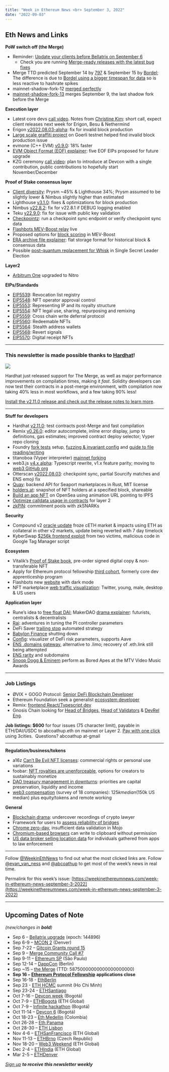 ```yaml
---
title: "Week in Ethereum News <br> September 3, 2022"
date: "2022-09-03"
---
```


## **Eth News and Links**

**PoW switch off (the Merge)**

- Reminder: [Update your clients before Bellatrix on September 6](https://twitter.com/evan_van_ness/status/1565776410144169984)
    - Check you are running [Merge-ready releases with the latest bug fixes](https://blog.ethereum.org/2022/08/24/mainnet-merge-announcement)
- Merge TTD predicted September 14 by [797](https://797.io/themerge) & September 15 by [Bordel](https://bordel.wtf/); The difference is due to [Bordel using a bigger timespan for data](https://twitter.com/tmiychao/status/1564637160157880323) so is less reactive to hashrate spikes
- mainnet-shadow-fork-12 [merged perfectly](https://twitter.com/abcoathup/status/1565205804487102464)
- [mainnet-shadow-fork-13](https://twitter.com/abcoathup/status/1565663270173696000?s=20&t=PEOViXSdhUwf-zLrbH-R7Q) merges September 9, the last shadow fork before the Merge

**Execution layer**

- Latest core devs [call video](https://www.youtube.com/watch?v=GizYbtINRUs&t=45s). Notes from [Christine Kim](https://docsend.com/view/t5v9qqrjacvnsqri): short call, expect client releases next week for Erigon, Besu & Nethermind
- Erigon [v2022.08.03-alpha](https://github.com/ledgerwatch/erigon/releases/tag/v2022.08.03): fix for invalid block production
- [Large scale graffiti project](https://twitter.com/bantg/status/1563508806981910529) on Goerli testnet helped find invalid block production issue
- evmone (C++ EVM) [v0.9.0](https://github.com/ethereum/evmone/releases/tag/v0.9.0): 18% faster
- [EVM Object Format (EOF) explainer](https://twitter.com/teamipsilon/status/1565292837079597056): five EOF EIPs proposed for future upgrade
- KZG ceremony [call video](https://www.youtube.com/watch?v=ga78qx7TQvc&t=10s): plan to introduce at Devcon with a single contribution, public contributions to hopefully start November/December

**Proof of Stake consensus layer**

- [Client diversity](https://twitter.com/sproulM_/status/1564882712120291328): Prysm ~45% & Lighthouse 34%; Prysm assumed to be slightly lower & Nimbus slightly higher than estimated
- Lighthouse [v3.1.0](https://github.com/sigp/lighthouse/releases/tag/v3.1.0): fixes & optimizations for block production
- Nimbus [v22.8.2](https://github.com/status-im/nimbus-eth2/releases/tag/v22.8.2): fix for v22.8.1 if DEBUG logging enabled
- Teku [v22.9.0](https://github.com/ConsenSys/teku/releases/tag/22.9.0): fix for issue with public key validation
- [Checkpointz](https://github.com/samcm/checkpointz#readme): run a checkpoint sync endpoint or verify checkpoint sync data
- [Flashbots MEV-Boost relay](https://boost.flashbots.net/mev-boost-status-updates/mev-boost-mainnet-relay-live) live
- Proposed options for [block scoring](https://collective.flashbots.net/t/block-scoring-for-mev-boost-relays/202) in MEV-Boost
- [ERA archive file explainer](https://ethresear.ch/t/era-archival-files-for-block-and-consensus-data/13526): flat storage format for historical block & consensus data
- Possible [post-quantum replacement for Whisk](https://crypto.ethereum.org/blog/pq-ssle) in Single Secret Leader Election

**Layer2**

- [Arbitrum One](https://medium.com/offchainlabs/arbitrum-nitro-one-small-step-for-l2-one-giant-leap-for-ethereum-bc9108047450) upgraded to Nitro

**EIPs/Standards**

- [EIP5539](https://github.com/ethereum/EIPs/pull/5539/files): Revocation list registry
- [EIP5548](https://github.com/ethereum/EIPs/pull/5548/files): NFT operator approval control
- [EIP5553](https://eips.ethereum.org/EIPS/eip-5553): Representing IP and its royalty structure
- [EIP5554](https://github.com/ethereum/EIPs/pull/5554/files): NFT legal use, sharing, repurposing and remixing
- [EIP5559](https://eips.ethereum.org/EIPS/eip-5559): Cross chain write deferral protocol
- [EIP5560](https://eips.ethereum.org/EIPS/eip-5560): Redeemable NFTs
- [EIP5564](https://github.com/ethereum/EIPs/pull/5566/files): Stealth address wallets
- [EIP5568](https://github.com/ethereum/EIPs/pull/5568/files): Revert signals
- [EIP5570](https://github.com/ethereum/EIPs/pull/5570/files): Digital receipt NFTs

* * *

### **This newsletter is made possible thanks to** [**Hardhat**](https://hardhat.org/)**!**

![](https://weekinethereumnews.com/wp-content/uploads/2021/06/hardhat-rectangle-1024x325.png)

Hardhat just released support for The Merge, as well as major performance improvements on compilation times, making it _fast_. Solidity developers can now test their contracts in a post-merge environment, with compilation now taking 40% less in most workflows, and a few taking 90% less!

[Install the v2.11.0 release and check out the release notes to learn more](https://github.com/NomicFoundation/hardhat/releases/tag/hardhat%402.11.0).

* * *

**Stuff for developers**

- Hardhat [v2.11.0](https://github.com/NomicFoundation/hardhat/releases/tag/hardhat%402.11.0): test contracts post-Merge and fast compilation
- Remix [v0.26.0](https://medium.com/remix-ide/remix-ide-v0-26-0-release-bcd2371124ff): editor autocomplete, inline error display, jump to definitions, gas estimates; improved contract deploy selector; Vyper repo cloning
- Foundry [fork tests](https://twitter.com/msolomon44/status/1564742781129502722) setup, [fuzzing & invariant config](https://twitter.com/r_krasiuk/status/1565068796951273473) and [guide to file reading/writing](https://twitter.com/msolomon44/status/1565387268105199616)
- titanoboa (Vyper interpreter) [mainnet forking](https://twitter.com/big_tech_sux/status/1564066709707067392)
- web3.js [v4.x alpha](https://blog.chainsafe.io/alpha-release-of-web3-js-v4-x-4a5c7bfb16b1): Typescript rewrite, v1.x feature parity; moving to [web3 GitHub org](https://blog.chainsafe.io/web3-js-repository-migration-announcement-96cbb34e0c7e)
- Otterscan [v2022.08.03](https://twitter.com/otterscan/status/1565717004899721216): checkpoint sync, partial Sourcify matches and ENS emoji fix
- [Quay](https://alcibiades.capital/blog/announcing-quay/): backend API for Seaport marketplaces in Rust, MIT license
- [holders.at](https://holders.at/): snapshot of NFT holders at a specified block, shareable
- [Build an app NFT](https://medium.com/pinata/how-to-build-an-app-nft-7c57b51698e7) on OpenSea using animation URL pointing to IPFS
- [Optimize calldata usage in contracts](https://l2fees.info/blog/rollup-calldata-compression) for layer 2
- [zkPIN](https://github.com/zk-pin/pin#readme): commitment pools with zkSNARKs

**Security**

- Compound v2 [oracle update](https://www.comp.xyz/t/proposal-to-upgrade-to-uav-v3/3270/16) froze cETH market & impacts using ETH as collateral in other v2 markets, update being reverted with 7 day timelock
- KyberSwap [$256k frontend exploit](https://blog.kyber.network/notice-of-exploit-of-kyberswap-frontend-963aa8febd6a) from two victims, malicious code in Google Tag Manager script

**Ecosystem**

- Vitalik’s [Proof of Stake book](https://twitter.com/VitalikButerin/status/1564804705997361153), pre-order signed digital copy & non-transferable NFT
- Apply for Ethereum protocol fellowship [third cohort](https://blog.ethereum.org/2022/09/01/ethereum-protocol-fellowship-third), formerly core dev apprenticeship program
- Flashbots new [website](https://www.flashbots.net/) with dark mode
- NFT marketplace [web traffic visualization](https://twitter.com/0xKofi/status/1564639079454674944): Twitter, young, male, desktop & US users

**Application layer**

- Rune’s idea to [free float DAI](https://forum.makerdao.com/t/the-path-of-compliance-and-the-path-of-decentralization-why-maker-has-no-choice-but-to-prepare-to-free-float-dai/17466); MakerDAO [drama explainer](https://twitter.com/g_dip/status/1564716178819653632): futurists, centralists & decentralists
- [Rai](https://medium.com/reflexer-labs/rai-i-term-tuning-update-a6a8de72f86): adventures in tuning the PI controller parameters
- DeFi Saver [trailing stop](https://blog.defisaver.com/the-holy-grail-of-automated-trading-trailing-stop-now-available-for-makerdao-and-liquity/) automated strategy
- [Babylon Finance](https://medium.com/babylon-finance/babylon-finance-is-shutting-down-b58abf1bc251) shutting down
- [Config](https://twitter.com/wearenewt/status/1565010368077991937): visualizer of DeFi risk parameters, supports Aave
- [ENS .domains gateway](https://twitter.com/ensdomains/status/1564758903950577664), alternative to .limo; recovery of .eth.link still being attempted
- [ENS rarity](https://ensdaonews.substack.com/p/editorial-so-you-think-your-ens-category) and subdomains
- [Snoop Dogg & Eminem](https://twitter.com/vmas/status/1564074360884822018) perform as Bored Apes at the MTV Video Music Awards

* * *

### **Job Listings**

- ØVIX + GOGO Protocol: [Senior DeFi Blockchain Developer](https://join.com/companies/cryptogogos/5585820-blockchain-developer-at-crypto-start-up?utm_source=ETHnewsletter&utm_medium=email&utm_campaign=WeekInEthNews)
- Ethereum Foundation seek a generalist [ecosystem developer](https://jobs.lever.co/ethereumfoundation/6b80a26f-7db3-4415-8339-a3543a967998?lever-origin=applied&lever-source%5B%5D=Week%20in%20Ethereum)
- Remix: [frontend React/Typescript dev](https://jobs.lever.co/ethereumfoundation/2c293808-48ed-4994-b0e0-14a8986e6ff3)
- Gnosis Chain looking for [Head of Bridges](https://grnh.se/9bed164e2us), [Head of Validators](https://grnh.se/e51fc7332us) & [DevRel Eng](https://grnh.se/571e88cc2us).

**Job listings: $600** for four issues (75 character limit), payable in ETH/DAI/USDC to abcoathup.eth on mainnet or Layer 2. [Pay with one click](https://3cities.xyz/#/pay?c=H4sIAHqco2IAAyXOMU6EQBSA4atMqVbAgGjJuqzGmI3JrrHcDMODnQAz5L03ERsTLey9gtJop8bGUk-xt5HE4m-__A_vPbreEZRZjQAdWH58ZZeVJQLR7iAYQglFKeNYVipJ0mQR5EWYSpCRnB_F4fEijZPopJqFz5v-Z9xg3_-O1jHsTq8BGmGsyHkLCL4TS7ghce4KcWGIja1F5XDKozBEHkjs3aWJ0FuFSjOgaE1neP-jdbXRqs2IgNdGN4AvV6v5t-qct5zRzNRL3xWAZzCsGCf3LRgiqWV8GASfxKgY6ttLhGq6sBro_otdA_afygfdejLO0tM4qes_d-LI2xABAAA) using 3cities.  Questions? abcoathup at-gmail

* * *

**Regulation/business/tokens**

- a16z [Can’t Be Evil NFT licenses](https://a16zcrypto.com/introducing-nft-licenses/): commercial rights or personal use variations
- foobar: [NFT royalties are unenforceable](https://0xfoobar.substack.com/p/on-royalties), options for creators to sustainably monetize
- [DAO treasury management in downturns](https://a16zcrypto.com/treasury-management-guide/): priorities are capital preservation, liquidity and income
- [web3 compensation](https://medium.com/@framework/navigating-web3-compensation-a-framework-report-1a053ba41767) (survey of 18 companies): $125k median ($150k US median) plus equity/tokens and remote working

**General**

- [Blockchain drama](https://www.thedefiant.io/avalanche-lawyer-scandal): undercover recordings of crypto lawyer
- Framework for users to [assess reliability of bridges](https://mirror.xyz/0xD4977DF3e967ddb604bB4f4D0d263f69B6c8A3e4/uPhBOMcQQ-TeY2n0naf3M8aLQnb04X2YcO41eaWpFN4)
- [Chrome zero-day](https://www.bleepingcomputer.com/news/security/google-chrome-emergency-update-fixes-new-zero-day-used-in-attacks/), insufficient data validation in Mojo
- [Chromium-based browsers](https://news.ycombinator.com/item?id=32614037) can write to clipboard without permission
- [US data broker selling location data](https://www.eff.org/deeplinks/2022/08/inside-fog-data-science-secretive-company-selling-mass-surveillance-local-police) for individuals gathered from apps to law enforcement

* * *

Follow [@WeekinEthNews](https://twitter.com/WeekInEthNews) to find out what the most clicked links are. Follow [@evan\_van\_ness](https://twitter.com/evan_van_ness) and [@abcoathup](https://twitter.com/abcoathup) to get most of the week’s news in real time.

Permalink for this week’s issue: [https://weekinethereumnews.com/week-in-ethereum-news-september-3-2022](https://weekinethereumnews.com/week-in-ethereum-news-september-3-2022)

* * *

## **Upcoming Dates of Note**

_(new/changes in_ **_bold_**_)_

- Sep 6 – [Bellatrix upgrade](https://blog.ethereum.org/2022/08/24/mainnet-merge-announcement/) (epoch: 144896)
- Sep 6-9 – [MCON 2](https://www.mcon.fun/) (Denver)
- Sep 7-22 – [Gitcoin Grants round 15](https://twitter.com/gitcoin/status/1558498622949523456)
- Sep 9 – [Merge Community Call #7](https://github.com/ethereum/pm/issues/599)
- Sep 9-11 – [Ethereum SP](https://www.ethereumbrasil.com/#next) (São Paulo)
- Sep 12-14 – [DappCon](https://www.dappcon.io/) (Berlin)
- Sep ~15 – [the Merge](https://blog.ethereum.org/2022/08/24/mainnet-merge-announcement/) (TTD: 58750000000000000000000)
- **Sep 16 –** [**Ethereum Protocol Fellowship**](https://blog.ethereum.org/2022/09/01/ethereum-protocol-fellowship-third) **applications close**
- Sep 16-18 - [EthBerlin](https://ethberlin.ooo/)
- Sep 23 - [ETH HCMC](https://2022.ethhcmc.com/) summit (Ho Chi Minh)
- Sep 23-24 - [ETHSantiago](https://ethsantiago.com/)
- Oct 7-16 – [Devcon week](https://devcon.org/en/devcon-week/) (Bogotá)
- Oct 7-9 – [ETHBogotá](https://bogota.ethglobal.com/) (ETH Global)
- Oct 7-9 – [Infinite hackathon](https://infinite-hackathons.eth.limo/) (Bogotá)
- Oct 11-14 – [Devcon 6](https://devcon.org/) (Bogotá)
- Oct 18-23 – [Eth Medellin](https://www.ethmedellin.co/) (Colombia)
- Oct 26-28 – [Eth Panama](https://twitter.com/EthPanama)
- Oct 28-30 – [ETH Lisbon](https://www.ethlisbon.org/)
- Nov 4-6 – [ETHSanFrancisco](https://sf.ethglobal.com/) (ETH Global)
- Nov 11-13 – [ETHBrno](https://mirror.xyz/ethbrno.eth/6BH9cUVuD85hy5O0L5cOOOE7niSA9Yo5eWsXVzKOlO4) (Czech Republic)
- Nov 18-20 – [Web3 Weekend](https://web3weekend.ethglobal.com/) (ETH Global)
- Dec 2-4 – [ETHIndia](https://ethindia.co/) (ETH Global)
- Mar 2-5 – [ETHDenver](https://www.ethdenver.com/)

[_Sign up_](https://weekinethereum.substack.com/subscribe#about) **_to receive this newsletter weekly_**
